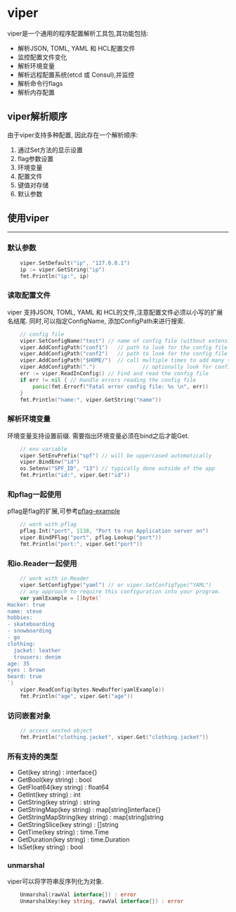 # viper
viper是一个通用的程序配置解析工具包,其功能包括:
* 解析JSON, TOML, YAML 和 HCL配置文件
* 监控配置文件变化
* 解析环境变量
* 解析远程配置系统(etcd 或 Consul),并监控
* 解析命令行flags
* 解析内存配置

## viper解析顺序
由于viper支持多种配置, 因此存在一个解析顺序:
1. 通过Set方法的显示设置
2. flag参数设置
3. 环境变量
4. 配置文件
5. 键值对存储
6. 默认参数

## 使用viper
---
### 默认参数
```Go
    viper.SetDefault("ip", "127.0.0.1")
	ip := viper.GetString("ip")
	fmt.Println("ip:", ip)
```

### 读取配置文件
viper 支持JSON, TOML, YAML 和 HCL的文件,注意配置文件必须以小写的扩展名结尾. 同时,可以指定ConfigName, 添加ConfigPath来进行搜索.
```Go
    // config file
	viper.SetConfigName("test") // name of config file (without extension)
	viper.AddConfigPath("conf1")   // path to look for the config file in
	viper.AddConfigPath("conf2")   // path to look for the config file in
	viper.AddConfigPath("$HOME/")  // call multiple times to add many search paths
	viper.AddConfigPath(".")               // optionally look for config in the working directory
	err := viper.ReadInConfig() // Find and read the config file
	if err != nil { // Handle errors reading the config file
		panic(fmt.Errorf("Fatal error config file: %s \n", err))
	}
	fmt.Println("name:", viper.GetString("name"))
```

### 解析环境变量
环境变量支持设置前缀. 需要指出环境变量必须在bind之后才能Get.
```Go
    // env variable
	viper.SetEnvPrefix("spf") // will be uppercased automatically
	viper.BindEnv("id")
	os.Setenv("SPF_ID", "13") // typically done outside of the app
	fmt.Println("id:", viper.Get("id"))
```

### 和pflag一起使用
pflag是flag的扩展,可参考[pflag-example](../pflag-example)
```Go
    // work with pflag
	pflag.Int("port", 1138, "Port to run Application server on")
	viper.BindPFlag("port", pflag.Lookup("port"))
	fmt.Println("port:", viper.Get("port"))
```

### 和io.Reader一起使用
```Go
    // work with io.Reader
	viper.SetConfigType("yaml") // or viper.SetConfigType("YAML")
	// any approach to require this configuration into your program.
	var yamlExample = []byte(`
Hacker: true
name: steve
hobbies:
- skateboarding
- snowboarding
- go
clothing:
  jacket: leather
  trousers: denim
age: 35
eyes : brown
beard: true
`)
	viper.ReadConfig(bytes.NewBuffer(yamlExample))
	fmt.Println("age", viper.Get("age"))
```

### 访问嵌套对象
```Go
    // access nested object
	fmt.Println("clothing.jacket", viper.Get("clothing.jacket"))
```

### 所有支持的类型
* Get(key string) : interface{}
* GetBool(key string) : bool
* GetFloat64(key string) : float64
* GetInt(key string) : int
* GetString(key string) : string
* GetStringMap(key string) : map[string]interface{}
* GetStringMapString(key string) : map[string]string
* GetStringSlice(key string) : []string
* GetTime(key string) : time.Time
* GetDuration(key string) : time.Duration
* IsSet(key string) : bool

### unmarshal
viper可以将字符串反序列化为对象.
```Go
    Unmarshal(rawVal interface{}) : error
    UnmarshalKey(key string, rawVal interface{}) : error
```